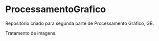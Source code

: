 # ProcessamentoGrafico

Repositório criado para segunda parte de Processamento Gráfico, GB.

Tratamento de imagens. 